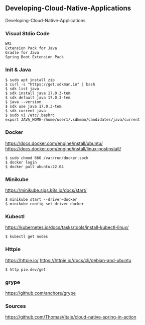 ## Developing-Cloud-Native-Applications
Developing-Cloud-Native-Applications

### Visual Stdio Code

    WSL
    Extension Pack for Java
    Gradle for Java
    Spring Boot Extension Pack


### Init & Java

    $ sudo apt install zip
    $ curl -s "https://get.sdkman.io" | bash
    $ sdk list java
    $ sdk install java 17.0.3-tem
    $ sdk default java 17.0.3-tem
    $ java --version
    $ sdk use java 17.0.3-tem
    $ sdk current java
    $ sudo vi /etc/.bashrc
    export JAVA_HOME-/home/user1/.sdkman/candidates/java/current

### Docker

https://docs.docker.com/engine/install/ubuntu/
https://docs.docker.com/engine/install/linux-postinstall/

    $ sudo chmod 666 /var/run/docker.sock
    $ docker login
    $ docker pull ubuntu:22.04

### Minikube

https://minikube.sigs.k8s.io/docs/start/

    $ minikube start --driver=docker
    $ minikube config set driver docker

### Kubectl

https://kubernetes.io/docs/tasks/tools/install-kubectl-linux/

    $ kubectl get nodes

### Httpie

https://httpie.io/
https://httpie.io/docs/cli/debian-and-ubuntu

    $ http pie.dev/get

### grype 

https://github.com/anchore/grype

### Sources

https://github.com/ThomasVitale/cloud-native-spring-in-action

